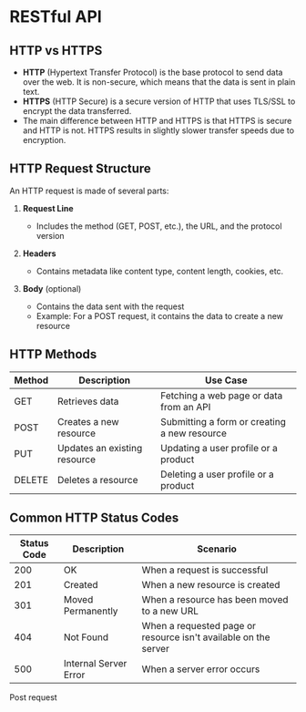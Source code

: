 # RESTful API

## HTTP vs HTTPS

- **HTTP** (Hypertext Transfer Protocol) is the base protocol to send data over the web. It is non-secure, which means that the data is sent in plain text.
- **HTTPS** (HTTP Secure) is a secure version of HTTP that uses TLS/SSL to encrypt the data transferred.
- The main difference between HTTP and HTTPS is that HTTPS is secure and HTTP is not. HTTPS results in slightly slower transfer speeds due to encryption.

## HTTP Request Structure

An HTTP request is made of several parts:

1. **Request Line**
   - Includes the method (GET, POST, etc.), the URL, and the protocol version

2. **Headers**
   - Contains metadata like content type, content length, cookies, etc.

3. **Body** (optional)
   - Contains the data sent with the request
   - Example: For a POST request, it contains the data to create a new resource

## HTTP Methods

| Method | Description | Use Case |
|--------|-------------|----------|
| GET    | Retrieves data | Fetching a web page or data from an API |
| POST   | Creates a new resource | Submitting a form or creating a new resource |
| PUT    | Updates an existing resource | Updating a user profile or a product |
| DELETE | Deletes a resource | Deleting a user profile or a product |

## Common HTTP Status Codes

| Status Code | Description | Scenario |
|-------------|-------------|-----------|
| 200 | OK | When a request is successful |
| 201 | Created | When a new resource is created |
| 301 | Moved Permanently | When a resource has been moved to a new URL |
| 404 | Not Found | When a requested page or resource isn't available on the server |
| 500 | Internal Server Error | When a server error occurs |


Post request    


